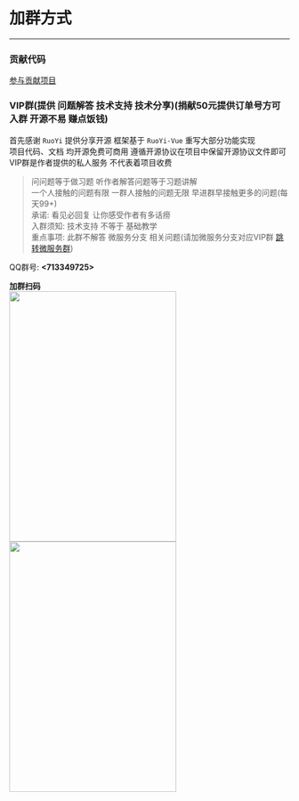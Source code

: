 # 加群方式
- - -
### 贡献代码

[参与贡献项目](/common/contribution.md)

### VIP群(提供 问题解答 技术支持 技术分享)(捐献50元提供订单号方可入群 开源不易 赚点饭钱)

首先感谢 `RuoYi` 提供分享开源 框架基于 `RuoYi-Vue` 重写大部分功能实现<br>
项目代码、文档 均开源免费可商用 遵循开源协议在项目中保留开源协议文件即可<br>
VIP群是作者提供的私人服务 不代表着项目收费

> 问问题等于做习题 听作者解答问题等于习题讲解<br>
> 一个人接触的问题有限 一群人接触的问题无限 早进群早接触更多的问题(每天99+)<br>
> 承诺: 看见必回复 让你感受作者有多话痨<br>
> 入群须知: 技术支持 不等于 基础教学<br>
> 重点事项: 此群不解答 微服务分支 相关问题(请加微服务分支对应VIP群 [跳转微服务群](https://gitee.com/dromara/RuoYi-Cloud-Plus/wikis/pages?sort_id=5303321&doc_id=2056143))

QQ群号: **<713349725>**

**加群扫码**<br>
<img src="https://foruda.gitee.com/images/1664426156617067495/e8937148_1766278.jpeg" width="300px" height="450px" /><img src="https://foruda.gitee.com/images/1664426221966906609/3eabec88_1766278.jpeg" width="300px" height="450px" />

